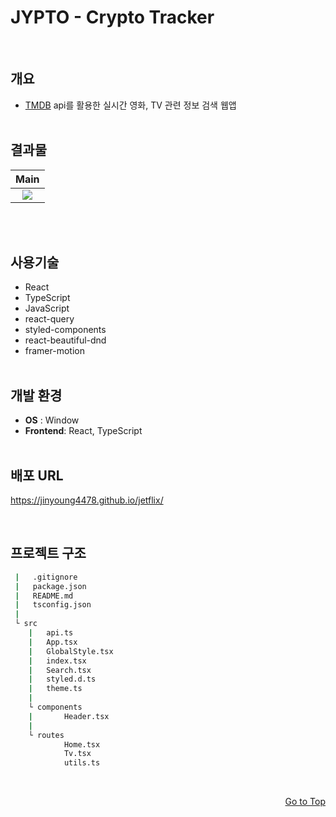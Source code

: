<h1 id="top">JYPTO - Crypto Tracker</h1>
<br>

## 개요

- [TMDB](https://www.themoviedb.org/) api를 활용한 실시간 영화, TV 관련 정보 검색 웹앱
  <br>
  <br>

## 결과물

|Main|
|:---:|
|<center><img src="https://user-images.githubusercontent.com/102174146/177328446-77063f50-f013-4eaf-9488-8d0b05e4e82d.png"></center>|
  <br>
  <br>
  
## 사용기술

- React
- TypeScript
- JavaScript
- react-query
- styled-components
- react-beautiful-dnd
- framer-motion
  <br>
  <br>

## 개발 환경

- **OS** : Window
- **Frontend**: React, TypeScript
  <br>
  <br>

## 배포 URL

https://jinyoung4478.github.io/jetflix/

<br>

## 프로젝트 구조

```bash
 |   .gitignore
 |   package.json
 |   README.md
 |   tsconfig.json
 |
 └ src
    |   api.ts
    |   App.tsx
    |   GlobalStyle.tsx
    |   index.tsx
    |   Search.tsx
    |   styled.d.ts
    |   theme.ts
    |
    └ components
    |       Header.tsx
    |
    └ routes
            Home.tsx
            Tv.tsx
            utils.ts
```

<br>
<p align="right"><a href="#top">Go to Top</a></p>
